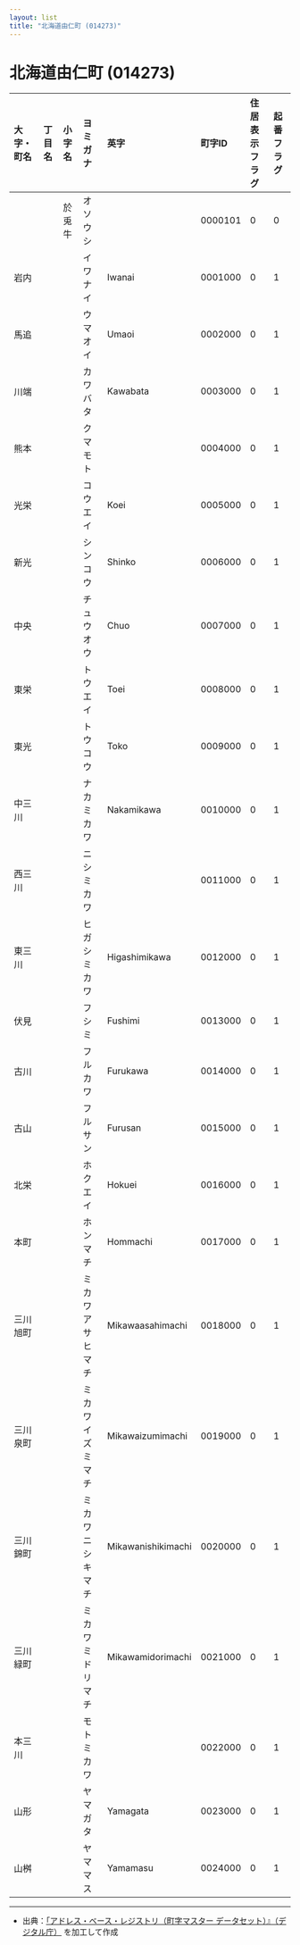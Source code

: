 ```yaml
---
layout: list
title: "北海道由仁町 (014273)"
---
```


# 北海道由仁町 (014273)

| 大字・町名 | 丁目名 | 小字名 | ヨミガナ | 英字 | 町字ID | 住居表示フラグ | 起番フラグ |
|:---|:---|:---|:---|:---|:---|:---|:---|
|  |  | 於兎牛 |   オソウシ |  | 0000101 | 0 | 0 |
| 岩内 |  |  | イワナイ   | Iwanai | 0001000 | 0 | 1 |
| 馬追 |  |  | ウマオイ   | Umaoi | 0002000 | 0 | 1 |
| 川端 |  |  | カワバタ   | Kawabata | 0003000 | 0 | 1 |
| 熊本 |  |  | クマモト   |  | 0004000 | 0 | 1 |
| 光栄 |  |  | コウエイ   | Koei | 0005000 | 0 | 1 |
| 新光 |  |  | シンコウ   | Shinko | 0006000 | 0 | 1 |
| 中央 |  |  | チュウオウ   | Chuo | 0007000 | 0 | 1 |
| 東栄 |  |  | トウエイ   | Toei | 0008000 | 0 | 1 |
| 東光 |  |  | トウコウ   | Toko | 0009000 | 0 | 1 |
| 中三川 |  |  | ナカミカワ   | Nakamikawa | 0010000 | 0 | 1 |
| 西三川 |  |  | ニシミカワ   |  | 0011000 | 0 | 1 |
| 東三川 |  |  | ヒガシミカワ   | Higashimikawa | 0012000 | 0 | 1 |
| 伏見 |  |  | フシミ   | Fushimi | 0013000 | 0 | 1 |
| 古川 |  |  | フルカワ   | Furukawa | 0014000 | 0 | 1 |
| 古山 |  |  | フルサン   | Furusan | 0015000 | 0 | 1 |
| 北栄 |  |  | ホクエイ   | Hokuei | 0016000 | 0 | 1 |
| 本町 |  |  | ホンマチ   | Hommachi | 0017000 | 0 | 1 |
| 三川旭町 |  |  | ミカワアサヒマチ   | Mikawaasahimachi | 0018000 | 0 | 1 |
| 三川泉町 |  |  | ミカワイズミマチ   | Mikawaizumimachi | 0019000 | 0 | 1 |
| 三川錦町 |  |  | ミカワニシキマチ   | Mikawanishikimachi | 0020000 | 0 | 1 |
| 三川緑町 |  |  | ミカワミドリマチ   | Mikawamidorimachi | 0021000 | 0 | 1 |
| 本三川 |  |  | モトミカワ   |  | 0022000 | 0 | 1 |
| 山形 |  |  | ヤマガタ   | Yamagata | 0023000 | 0 | 1 |
| 山桝 |  |  | ヤママス   | Yamamasu | 0024000 | 0 | 1 |

---

- 出典：[「アドレス・ベース・レジストリ（町字マスター データセット）』（デジタル庁）](https://www.digital.go.jp/policies/base_registry_address/) を加工して作成